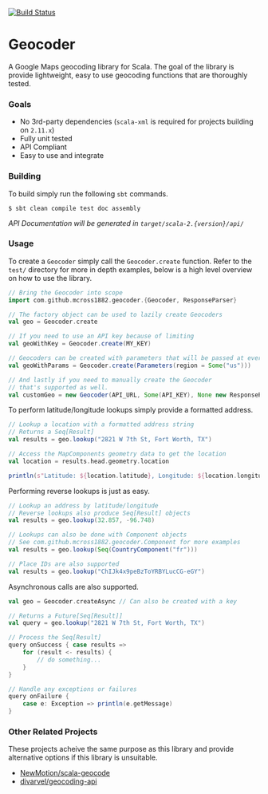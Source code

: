 [![Build Status](https://travis-ci.org/mcross1882/geocoder.svg?branch=master)](https://travis-ci.org/mcross1882/geocoder)

Geocoder
========

A Google Maps geocoding library for Scala. The goal of the library is provide lightweight, 
easy to use geocoding functions that are thoroughly tested.

### Goals

- No 3rd-party dependencies (`scala-xml` is required for projects building on `2.11.x`)
- Fully unit tested
- API Compliant
- Easy to use and integrate

### Building

To build simply run the following `sbt` commands.

```
$ sbt clean compile test doc assembly
```

*API Documentation will be generated in `target/scala-2.{version}/api/`*

### Usage

To create a `Geocoder` simply call the `Geocoder.create` function. Refer to the `test/` directory
for more in depth examples, below is a high level overview on how to use the library.

```scala
// Bring the Geocoder into scope
import com.github.mcross1882.geocoder.{Geocoder, ResponseParser}

// The factory object can be used to lazily create Geocoders
val geo = Geocoder.create

// If you need to use an API key because of limiting
val geoWithKey = Geocoder.create(MY_KEY)

// Geocoders can be created with parameters that will be passed at every lookup
val geoWithParams = Geocoder.create(Parameters(region = Some("us")))

// And lastly if you need to manually create the Geocoder
// that's supported as well.
val customGeo = new Geocoder(API_URL, Some(API_KEY), None new ResponseParser)
```

To perform latitude/longitude lookups simply provide a formatted address.

```scala
// Lookup a location with a formatted address string
// Returns a Seq[Result]
val results = geo.lookup("2821 W 7th St, Fort Worth, TX")

// Access the MapComponents geometry data to get the location
val location = results.head.geometry.location

println(s"Latitude: ${location.latitude}, Longitude: ${location.longitude}")
```

Performing reverse lookups is just as easy.

```scala
// Lookup an address by latitude/longitude
// Reverse lookups also produce Seq[Result] objects
val results = geo.lookup(32.857, -96.748)

// Lookups can also be done with Component objects
// See com.github.mcross1882.geocoder.Component for more examples
val results = geo.lookup(Seq(CountryComponent("fr")))

// Place IDs are also supported
val results = geo.lookup("ChIJk4x9peBzToYRBYLucCG-eGY")
```

Asynchronous calls are also supported.

```scala
val geo = Geocoder.createAsync // Can also be created with a key

// Returns a Future[Seq[Result]]
val query = geo.lookup("2821 W 7th St, Fort Worth, TX")

// Process the Seq[Result]
query onSuccess { case results =>
    for (result <- results) {
        // do something...
    }
}

// Handle any exceptions or failures
query onFailure {
    case e: Exception => println(e.getMessage)
}
```

### Other Related Projects

These projects acheive the same purpose as this library and provide alternative options if this library is unsuitable.

- [NewMotion/scala-geocode](https://github.com/NewMotion/scala-geocode)
- [divarvel/geocoding-api](https://github.com/divarvel/geocoding-api)

